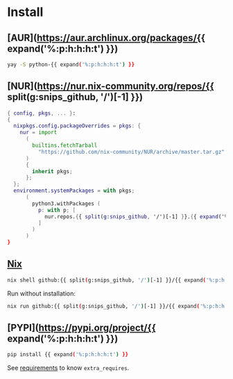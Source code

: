 # Install

## [AUR](https://aur.archlinux.org/packages/{{ expand('%:p:h:h:h:t') }})

```sh
yay -S python-{{ expand('%:p:h:h:h:t') }}
```

## [NUR](https://nur.nix-community.org/repos/{{ split(g:snips_github, '/')[-1] }})

```nix
{ config, pkgs, ... }:
{
  nixpkgs.config.packageOverrides = pkgs: {
    nur = import
      (
        builtins.fetchTarball
          "https://github.com/nix-community/NUR/archive/master.tar.gz"
      )
      {
        inherit pkgs;
      };
  };
  environment.systemPackages = with pkgs;
      (
        python3.withPackages (
          p: with p; [
            nur.repos.{{ split(g:snips_github, '/')[-1] }}.{{ expand('%:p:h:h:h:t') }}
          ]
        )
      )
}
```

## [Nix](https://nixos.org)

```sh
nix shell github:{{ split(g:snips_github, '/')[-1] }}/{{ expand('%:p:h:h:h:t') }}
```

Run without installation:

```sh
nix run github:{{ split(g:snips_github, '/')[-1] }}/{{ expand('%:p:h:h:h:t') }} -- --help
```

## [PYPI](https://pypi.org/project/{{ expand('%:p:h:h:h:t') }})

```sh
pip install {{ expand('%:p:h:h:h:t') }}
```

See [requirements](requirements) to know `extra_requires`.
